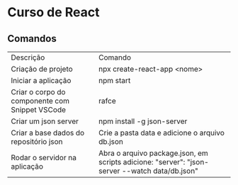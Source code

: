 # Curso de React

<h2>Comandos</h2>
<table>
  <tr>
    <td>Descrição</td>
    <td>Comando</td>
  </tr>
  <tr>
    <td>Criação de projeto</td>
    <td>npx create-react-app &lt;nome&gt;</td>
  </tr>
  <tr>
    <td>Iniciar a aplicação</td>
    <td>npm start</td>
  </tr>
  <tr>
    <td>Criar o corpo do componente com Snippet VSCode</td>
    <td>rafce</td>
  </tr>
  <tr>
    <td>Criar um json server</td>
    <td>npm install -g json-server</td>
  </tr>
  <tr>
    <td>Criar a base dados do repositório json</td>
    <td>Crie a pasta data e adicione o arquivo db.json</td>
  </tr>
  <tr>
    <td>Rodar o servidor na aplicação</td>
    <td>Abra o arquivo package.json, em scripts adicione: "server": "json-server --watch data/db.json"</td>
  </tr>
</table>
